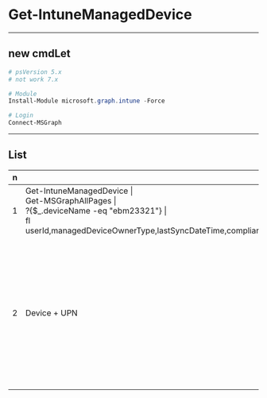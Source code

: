 # Get-IntuneManagedDevice

---

## new cmdLet
````ps1
# psVersion 5.x
# not work 7.x

# Module
Install-Module microsoft.graph.intune -Force

# Login
Connect-MSGraph
````

---

## List
|n|name|e.g.|O/P|
|-|----|----|---|
|1|Get-IntuneManagedDevice \| <br/> Get-MSGraphAllPages \| <br/> ?{$_.deviceName -eq "ebm23321"} \| <br/> fl userId,managedDeviceOwnerType,lastSyncDateTime,complianceState,userPrincipalName,complianceGracePeriodExpirationDateTime,serialNumber,manufacturer||
|2|Device + UPN|$list_AADGroupMember = (Get-AzureADGroupMember -ObjectId "c72c7b18-c270-4ed3-b376-5c68d874c83e" -All $true).DisplayName<br/><br/>foreach ($list_deviceIntune in $list_AADGroupMember){<br/>&ensp;Get-IntuneManagedDevice \| Get-MSGraphAllPages \| ?{$_.deviceName -eq $list_deviceIntune } \|<br/>&ensp;select deviceName,UserPrincipalName<br/>}|
